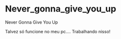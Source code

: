 # Never_gonna_give_you_up
Never Gonna Give You Up


Talvez só funcione no meu pc....
Trabalhando nisso!
